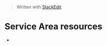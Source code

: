 


> Written with [StackEdit](https://stackedit.io/).

# Service Area resources

- 
<!--stackedit_data:
eyJoaXN0b3J5IjpbLTEzNTQ0NzM4MDldfQ==
-->